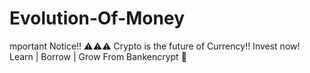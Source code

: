 # Evolution-Of-Money
mportant Notice!! ⚠️⚠️⚠️ Crypto is the future of Currency!!  Invest now!  Learn | Borrow | Grow From Bankencrypt 🏦
